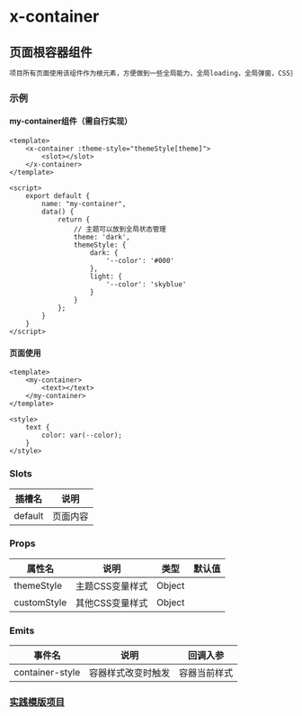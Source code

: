 # x-container

## 页面根容器组件

```bash
项目所有页面使用该组件作为根元素，方便做到一些全局能力，全局loading，全局弹窗，CSS变量，使用CSS变量实现主题切换
```

### 示例

#### my-container组件（需自行实现）
```vue
<template>
    <x-container :theme-style="themeStyle[theme]">
        <slot></slot>
    </x-container>
</template>

<script>
    export default {
        name: "my-container",
        data() {
            return {
                // 主题可以放到全局状态管理
                theme: 'dark',
                themeStyle: {
                    dark: {
                        '--color': '#000'
                    },
                    light: {
                        '--color': 'skyblue'
                    }
                }
            };
        }
    }
</script>
```

#### 页面使用
```vue
<template>
    <my-container>
        <text></text>
    </my-container>
</template>

<style>
    text {
        color: var(--color);
    }
</style>
```

### Slots

| 插槽名	| 说明								|
| -------	| ----------------------------------|
| default	| 页面内容							|

### Props

| 属性名			| 说明						| 类型				| 默认值	|
| ------------------| ------------------------	| ----------------	| ------|
| themeStyle		| 主题CSS变量样式			| Object			|		|
| customStyle		| 其他CSS变量样式			| Object			|		|

### Emits

| 事件名			| 说明				| 回调入参		|
| --------------	| ------------------| -----------	|
| container-style	| 容器样式改变时触发	| 容器当前样式	|


### [实践模版项目](https://ext.dcloud.net.cn/plugin?id=19533)
